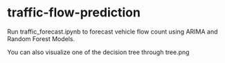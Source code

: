 # traffic-flow-prediction

Run traffic_forecast.ipynb to forecast vehicle flow count using ARIMA and Random Forest Models.

You can also visualize one of the decision tree through tree.png